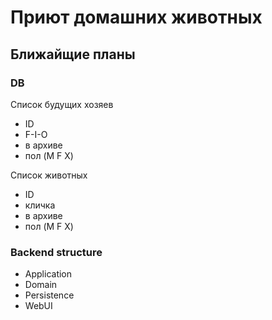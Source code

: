 # Приют домашних животных

## Ближайщие планы

### DB
Список будущих хозяев
* ID
* F-I-O
* в архиве
* пол (M F X)

Список животных
* ID
* кличка
* в архиве
* пол (M F X)

### Backend structure
* Application
* Domain
* Persistence
* WebUI
